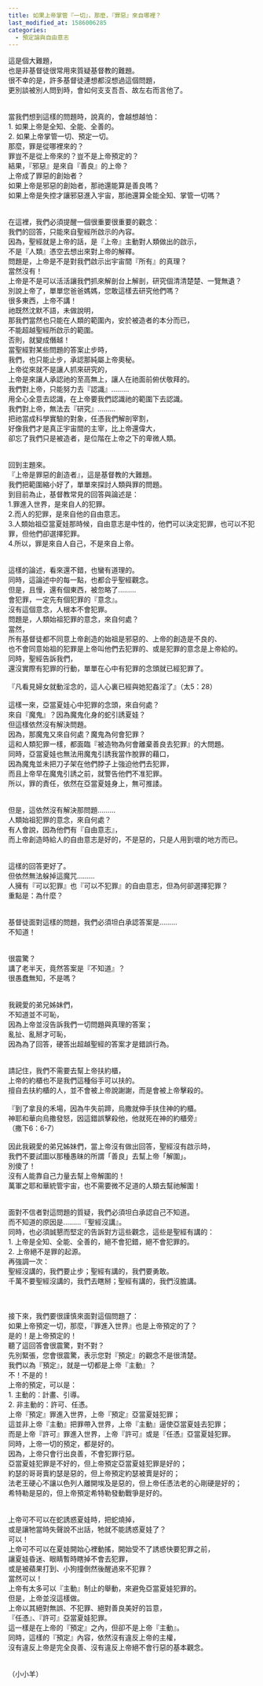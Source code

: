 ```yaml
---
title: 如果上帝掌管『一切』，那麼，『罪惡』來自哪裡？
last_modified_at: 1586006285
categories:
  - 預定論與自由意志
---
```


<div>這是個大難題，<br>
也是非基督徒很常用來質疑基督教的難題。<br>
很不幸的是，許多基督徒連想都沒想過這個問題，<br>
更別談被別人問到時，會如何支支吾吾、故左右而言他了。<br>
&nbsp;<br>
&nbsp;<br>
當我們想到這樣的問題時，說真的，會越想越怕：<br>
1. 如果上帝是全知、全能、全善的。<br>
2. 如果上帝掌管一切、預定一切。<br>
那麼，罪是從哪裡來的？<br>
罪豈不是從上帝來的？豈不是上帝預定的？<br>
結果，『邪惡』是來自『善良』的上帝？<br>
上帝成了罪惡的創始者？<br>
如果上帝是邪惡的創始者，那祂還能算是善良嗎？<br>
如果上帝是失控才讓邪惡進入宇宙，那祂還算全能全知、掌管一切嗎？<br>
&nbsp;<br>
&nbsp;<br>
在這裡，我們必須提醒一個很重要很重要的觀念：<br>
我們的回答，只能來自聖經所啟示的內容。<br>
因為，聖經就是上帝的話，是『上帝』主動對人類做出的啟示，<br>
不是『人類』憑空去想出來對上帝的解釋。<br>
問題是，上帝是不是對我們啟示出宇宙間『所有』的真理？<br>
當然沒有！<br>
上帝是不是可以活活讓我們抓來解剖台上解剖，研究個清清楚楚、一覽無遺？<br>
別說上帝了，單單您爸爸媽媽，您敢這樣去研究他們嗎？<br>
很多東西，上帝不講！<br>
祂既然沈默不語，未做說明，<br>
那我們當然也只能在人類的範圍內，安於被造者的本分而已，<br>
不能超越聖經所啟示的範圍。<br>
否則，就變成僭越！<br>
當聖經對某些問題的答案止步時，<br>
我們，也只能止步，承認那純屬上帝奧秘。<br>
上帝從來就不是讓人抓來研究的，<br>
上帝是來讓人承認祂的至高無上，讓人在祂面前俯伏敬拜的。<br>
我們對上帝，只能努力去『認識』………<br>
用全心全意去認識，在上帝要我們認識祂的範圍下去認識。<br>
我們對上帝，無法去『研究』………<br>
把祂當成科學實驗的對象，任憑我們解剖宰割，<br>
好像我們才是真正宇宙間的主宰，比上帝還偉大，<br>
卻忘了我們只是被造者，是位階在上帝之下的卑微人類。<br>
&nbsp;<br>
&nbsp;<br>
回到主題來。<br>
『上帝是罪惡的創造者』，這是基督教的大難題。<br>
我們把範圍縮小好了，單單來探討人類與罪的問題。<br>
到目前為止，基督教常見的回答與論述是：<br>
1.罪進入世界，是來自人的犯罪。<br>
2.而人的犯罪，是來自他的自由意志。<br>
3.人類始祖亞當夏娃那時候，自由意志是中性的，他們可以決定犯罪，也可以不犯罪，但他們卻選擇犯罪。<br>
4.所以，罪是來自人自己，不是來自上帝。<br>
&nbsp;<br>
&nbsp;<br>
這樣的論述，看來還不錯，也蠻有道理的。<br>
同時，這論述中的每一點，也都合乎聖經觀念。<br>
但是，且慢，還有個東西，被忽略了………<br>
會犯罪，一定先有個犯罪的『意念』。<br>
沒有這個意念，人根本不會犯罪。<br>
問題是，人類始祖犯罪的意念，來自何處？<br>
當然，<br>
所有基督徒都不同意上帝創造的始祖是邪惡的、上帝的創造是不良的、<br>
也不會同意始祖的犯罪是上帝叫他們去犯罪的、或是犯罪的意念是上帝給的。<br>
同時，聖經告訴我們，<br>
還沒實際有犯罪的行動，單單在心中有犯罪的念頭就已經犯罪了。<br>
&nbsp;<br>
『凡看見婦女就動淫念的，這人心裏已經與她犯姦淫了』（太5：28）<br>
&nbsp;<br>
這樣一來，亞當夏娃心中犯罪的念頭，來自何處？<br>
來自『魔鬼』？因為魔鬼化身的蛇引誘夏娃？<br>
但這樣依然沒有解決問題。<br>
因為，那魔鬼又來自何處？魔鬼為何會犯罪？<br>
這和人類犯罪一樣，都面臨『被造物為何會離棄善良去犯罪』的大問題。<br>
同時，亞當夏娃也無法用魔鬼引誘我當作脫罪的藉口，<br>
因為魔鬼並未把刀子架在他們脖子上強迫他們去犯罪，<br>
而且上帝早在魔鬼引誘之前，就警告他們不准犯罪。<br>
所以，罪的責任，依然在亞當夏娃身上，無可推諉。<br>
&nbsp;<br>
&nbsp;<br>
但是，這依然沒有解決那問題………<br>
人類始祖犯罪的意念，來自何處？<br>
有人會說，因為他們有『自由意志』，<br>
而上帝創造時給人的自由意志是好的，不是惡的，只是人用到壞的地方而已。<br>
&nbsp;<br>
&nbsp;<br>
這樣的回答更好了。<br>
但依然無法躲掉這魔咒………<br>
人擁有『可以犯罪』也『可以不犯罪』的自由意志，但為何卻選擇犯罪？<br>
重點是：為什麼？<br>
&nbsp;<br>
&nbsp;<br>
基督徒面對這樣的問題，我們必須坦白承認答案是………<br>
不知道！<br>
&nbsp;<br>
&nbsp;<br>
很震驚？<br>
講了老半天，竟然答案是『不知道』？<br>
很愚蠢無知，不是嗎？<br>
&nbsp;<br>
&nbsp;<br>
我親愛的弟兄姊妹們，<br>
不知道並不可恥，<br>
因為上帝並沒告訴我們一切問題與真理的答案；<br>
亂扯、亂掰才可恥，<br>
因為為了回答，硬答出超越聖經的答案才是錯誤行為。<br>
&nbsp;<br>
&nbsp;<br>
請記住，我們不需要去幫上帝扶約櫃，<br>
上帝的約櫃也不是我們這種俗手可以扶的。<br>
擅自去扶約櫃的人，並不會被上帝說謝謝，而是會被上帝擊殺的。<br>
&nbsp;<br>
『到了拿艮的禾場，因為牛失前蹄，烏撒就伸手扶住神的約櫃。<br>
神耶和華向烏撒發怒，因這錯誤擊殺他，他就死在神的約櫃旁』<br>
（撒下6：6-7）<br>
&nbsp;<br>
因此我親愛的弟兄姊妹們，當上帝沒有做出回答，聖經沒有啟示時，<br>
我們不要試圖以那種愚昧的所謂「善良」去幫上帝「解圍」。<br>
別傻了！<br>
沒有人能靠自己力量去幫上帝解圍的！<br>
萬軍之耶和華統管宇宙，也不需要微不足道的人類去幫祂解圍！<br>
&nbsp;<br>
&nbsp;<br>
面對不信者對這問題的質疑，我們必須坦白承認自己不知道。<br>
而不知道的原因是………『聖經沒講』。<br>
同時，也必須誠懇而堅定的告訴對方這些觀念，這些是聖經有講的：<br>
1. 上帝是全知、全能、全善的，絕不會犯錯，絕不會犯罪的。<br>
2. 上帝絕不是罪的起源。<br>
再強調一次：<br>
聖經沒講的，我們要止步；聖經有講的，我們要勇敢。<br>
千萬不要聖經沒講的，我們去瞎掰；聖經有講的，我們沒膽講。<br>
&nbsp;<br>
&nbsp;<br>
&nbsp;<br>
接下來，我們要很謹慎來面對這個問題了：<br>
如果上帝預定一切，那麼，『罪進入世界』也是上帝預定的了？<br>
是的！是上帝預定的！<br>
聽了這回答會很震驚，對不對？<br>
先別緊張，您會很震驚，表示您對『預定』的觀念不是很清楚。<br>
我們以為『預定』，就是一切都是上帝『主動』？<br>
不！不是的！<br>
上帝的預定，可以是：<br>
1. 主動的：計畫、引導。<br>
2. 非主動的：許可、任憑。<br>
上帝『預定』罪進入世界，上帝『預定』亞當夏娃犯罪；<br>
這並非上帝『主動』把罪帶入世界，上帝『主動』逼使亞當夏娃去犯罪；<br>
而是上帝『許可』罪進入世界，上帝『許可』或是『任憑』亞當夏娃犯罪。<br>
同時，上帝一切的預定，都是好的。<br>
因為，上帝只會行出良善，不會犯罪行惡。<br>
亞當夏娃犯罪是不好的，但上帝預定亞當夏娃犯罪是好的；<br>
約瑟的哥哥賣約瑟是惡的，但上帝預定約瑟被賣是好的；<br>
法老王硬心不讓以色列人離開埃及是惡的，但上帝任憑法老的心剛硬是好的；<br>
希特勒是惡的，但上帝預定希特勒發動戰爭是好的。<br>
&nbsp;<br>
&nbsp;<br>
上帝可不可以在蛇誘惑夏娃時，把蛇燒掉，<br>
或是讓牠當時失聲說不出話，牠就不能誘惑夏娃了？<br>
可以！<br>
上帝可不可以在夏娃開始心裡動搖，開始受不了誘惑快要犯罪之前，<br>
讓夏娃昏迷、眼睛暫時瞎掉不會去犯罪，<br>
或是被蘋果打到、小狗撞倒然後醒過來不犯罪？<br>
當然可以！<br>
上帝有太多可以『主動』制止的舉動，來避免亞當夏娃犯罪的。<br>
但是，上帝並沒這樣做。<br>
上帝以其絕對無誤、不犯罪、絕對善良美好的旨意，<br>
『任憑』、『許可』亞當夏娃犯罪。<br>
這一樣是在上帝的『預定』之內，但卻不是上帝『主動』。<br>
同時，這樣的『預定』內容，依然沒有違反上帝的主權，<br>
沒有違反上帝是完全良善、沒有違反上帝絕不會行惡的基本觀念。<br>
&nbsp;<br>
&nbsp;<br>
（小小羊）</div>

<div>&nbsp;</div>

<p>&nbsp;</p>

